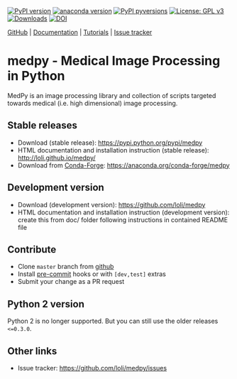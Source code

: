 [![PyPI version](https://badge.fury.io/py/MedPy.svg)](https://pypi.python.org/pypi/MedPy/)
[![anaconda version](https://anaconda.org/conda-forge/medpy/badges/version.svg)](https://anaconda.org/conda-forge/medpy)
[![PyPI pyversions](https://img.shields.io/pypi/pyversions/MedPy.svg)](https://pypi.python.org/pypi/MedPy/)
[![License: GPL v3](https://img.shields.io/badge/License-GPL%20v3-blue.svg)](https://www.gnu.org/licenses/gpl-3.0)
[![Downloads](https://pepy.tech/badge/medpy/month)](https://pepy.tech/project/medpy)
[![DOI](https://zenodo.org/badge/DOI/10.5281/zenodo.2565940.svg)](https://doi.org/10.5281/zenodo.2565940)


[GitHub](https://github.com/loli/medpy/) | [Documentation](http://loli.github.io/medpy/) | [Tutorials](http://loli.github.io/medpy/) | [Issue tracker](https://github.com/loli/medpy/issues)

# medpy - Medical Image Processing in Python

MedPy is an image processing library and collection of scripts targeted towards medical (i.e. high dimensional) image processing.

## Stable releases

- Download (stable release): https://pypi.python.org/pypi/medpy
- HTML documentation and installation instruction (stable release): http://loli.github.io/medpy/
- Download from [Conda-Forge](https://conda-forge.org): https://anaconda.org/conda-forge/medpy

## Development version

- Download (development version): https://github.com/loli/medpy
- HTML documentation and installation instruction (development version): create this from doc/ folder following instructions in contained README file

## Contribute

- Clone `master` branch from [github](https://github.com/loli/medpy)
- Install [pre-commit](https://pre-commit.com/) hooks or with `[dev,test]` extras
- Submit your change as a PR request

## Python 2 version

Python 2 is no longer supported. But you can still use the older releases `<=0.3.0`.

## Other links

- Issue tracker: https://github.com/loli/medpy/issues

